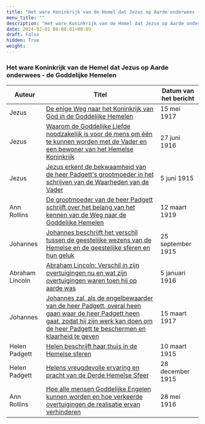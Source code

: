 ```yaml
---
title: "Het ware Koninkrijk van de Hemel dat Jezus op Aarde onderwees - de Goddelijke Hemelen"
menu_title: ""
description: "Het ware Koninkrijk van de Hemel dat Jezus op Aarde onderwees - de Goddelijke Hemelen"
date: 2024-02-01 06:00:01+00:89
draft: False
hidden: True
weight:
---
```

### Het ware Koninkrijk van de Hemel dat Jezus op Aarde onderwees - de Goddelijke Hemelen

**Auteur** | **Titel** | **Datum van het bericht**
---|---|---
Jezus | [De enige Weg naar het Koninkrijk van God in de Goddelijke Hemelen](/1-nl-padgett-messages/1-4-nl-padgett-messages-by-date/1-4-5-nl-padgett-messages-1917/nl-1917-5-15-1-jep-jesus/) | 15 mei 1917
Jezus | [Waarom de Goddelijke Liefde noodzakelijk is voor de mens om één te kunnen worden met de Vader en een bewoner van het Hemelse Koninkrijk](/1-nl-padgett-messages/1-4-nl-padgett-messages-by-date/1-4-4-nl-padgett-messages-1916/nl-1916-6-27-1-jep-jesus/) | 27 juni 1916
Jezus | [Jezus erkent de bekwaamheid van de heer Padgett's grootmoeder in het schrijven van de Waarheden van de Vader](/1-nl-padgett-messages/1-4-nl-padgett-messages-by-date/1-4-2-nl-padgett-messages-1915-1/nl-1915-6-5-1-jep-jesus/) | 5 juni 1915
Ann Rollins | [De grootmoeder van de heer Padgett schrijft over het belang van het kennen van de Weg naar de Goddelijke Hemelen](/1-nl-padgett-messages/1-4-nl-padgett-messages-by-date/1-4-7-nl-padgett-messages-1919/nl-1919-3-12-1-jep-ann-rollins/) | 12 maart 1919
Johannes | [Johannes beschrijft het verschil tussen de geestelijke wezens van de Hemelse en de geestelijke sferen en hun geluk](/1-nl-padgett-messages/1-4-nl-padgett-messages-by-date/1-4-3-nl-padgett-messages-1915-2/nl-1915-9-25-4-jep-st-john/) | 25 september 1915
Abraham Lincoln | [Abraham Lincoln: Verschil in zijn overtuigingen nu en wat zijn overtuigingen waren toen hij op aarde was](/1-nl-padgett-messages/1-4-nl-padgett-messages-by-date/1-4-4-nl-padgett-messages-1916/nl-1916-1-5-2-jep-abraham-lincoln/) | 5 januari 1916
Johannes | [Johannes zal, als de engelbewaarder van de heer Padgett, overal heen gaan waar de heer Padgett heen gaat, zodat hij zijn werk kan doen om de heer Padgett te beschermen en klaarheid te geven](/1-nl-padgett-messages/1-4-nl-padgett-messages-by-date/1-4-5-nl-padgett-messages-1917/nl-1917-3-15-1-jep-st-john/) | 15 maart 1917
Helen Padgett | [Helen beschrijft haar thuis in de Hemelse sferen](/1-nl-padgett-messages/1-4-nl-padgett-messages-by-date/1-4-2-nl-padgett-messages-1915-1/nl-1915-3-10-1-jep-helen-padgett/) | 10 maart 1915
Helen Padgett | [Helens vreugdevolle ervaring en pracht van de Derde Hemelse Sfeer](/1-nl-padgett-messages/1-4-nl-padgett-messages-by-date/1-4-3-nl-padgett-messages-1915-2/nl-1915-12-28-2-jep-helen-padgett/) | 28 december 1915
Ann Rollins | [Hoe alle mensen Goddelijke Engelen kunnen worden en hoe verkeerde overtuigingen de realisatie ervan verhinderen](/1-nl-padgett-messages/1-4-nl-padgett-messages-by-date/1-4-4-nl-padgett-messages-1916/nl-1916-5-28-1-jep-ann-rollins/) | 28 mei 1916
